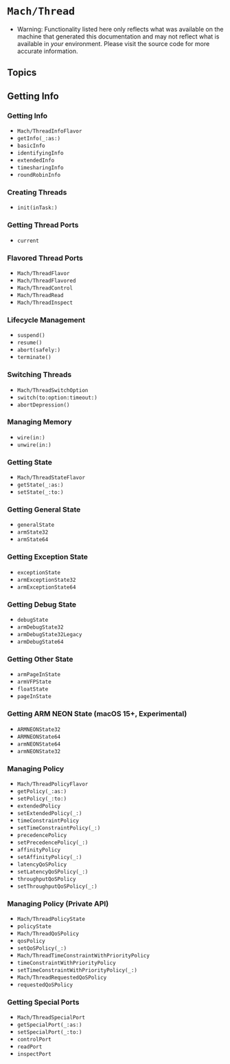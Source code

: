 # ``Mach/Thread``

- Warning: Functionality listed here only reflects what was available on the machine that generated this documentation and may not reflect what is available in *your* environment. Please visit the source code for more accurate information.

## Topics

## Getting Info

### Getting Info

- ``Mach/ThreadInfoFlavor``
- ``getInfo(_:as:)``
- ``basicInfo``
- ``identifyingInfo``
- ``extendedInfo``
- ``timesharingInfo``
- ``roundRobinInfo``


### Creating Threads

- ``init(inTask:)``

### Getting Thread Ports

- ``current``

### Flavored Thread Ports

- ``Mach/ThreadFlavor``
- ``Mach/ThreadFlavored``
- ``Mach/ThreadControl``
- ``Mach/ThreadRead``
- ``Mach/ThreadInspect``

### Lifecycle Management

- ``suspend()``
- ``resume()``
- ``abort(safely:)``
- ``terminate()``

### Switching Threads

- ``Mach/ThreadSwitchOption``
- ``switch(to:option:timeout:)``
- ``abortDepression()``

### Managing Memory

- ``wire(in:)``
- ``unwire(in:)``

### Getting State

- ``Mach/ThreadStateFlavor``
- ``getState(_:as:)``
- ``setState(_:to:)``

### Getting General State

- ``generalState``
- ``armState32``
- ``armState64``

### Getting Exception State

- ``exceptionState``
- ``armExceptionState32``
- ``armExceptionState64``

### Getting Debug State

- ``debugState``
- ``armDebugState32``
- ``armDebugState32Legacy``
- ``armDebugState64``

### Getting Other State

- ``armPageInState``
- ``armVFPState``
- ``floatState``
- ``pageInState``

### Getting ARM NEON State (macOS 15+, Experimental)

- ``ARMNEONState32``
- ``ARMNEONState64``
- ``armNEONState64``
- ``armNEONState32``

### Managing Policy

- ``Mach/ThreadPolicyFlavor``
- ``getPolicy(_:as:)``
- ``setPolicy(_:to:)``
- ``extendedPolicy``
- ``setExtendedPolicy(_:)``
- ``timeConstraintPolicy``
- ``setTimeConstraintPolicy(_:)``
- ``precedencePolicy``
- ``setPrecedencePolicy(_:)``
- ``affinityPolicy``
- ``setAffinityPolicy(_:)``
- ``latencyQoSPolicy``
- ``setLatencyQoSPolicy(_:)``
- ``throughputQoSPolicy``
- ``setThroughputQoSPolicy(_:)``

### Managing Policy (Private API)

- ``Mach/ThreadPolicyState``
- ``policyState``
- ``Mach/ThreadQoSPolicy``
- ``qosPolicy``
- ``setQoSPolicy(_:)``
- ``Mach/ThreadTimeConstraintWithPriorityPolicy``
- ``timeConstraintWithPriorityPolicy``
- ``setTimeConstraintWithPriorityPolicy(_:)``
- ``Mach/ThreadRequestedQoSPolicy``
- ``requestedQoSPolicy``

### Getting Special Ports

- ``Mach/ThreadSpecialPort``
- ``getSpecialPort(_:as:)``
- ``setSpecialPort(_:to:)``
- ``controlPort``
- ``readPort``
- ``inspectPort``